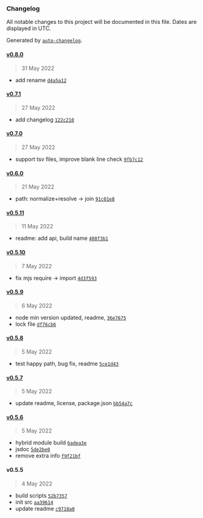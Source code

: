 ### Changelog

All notable changes to this project will be documented in this file. Dates are displayed in UTC.

Generated by [`auto-changelog`](https://github.com/CookPete/auto-changelog).

#### [v0.8.0](https://github.com/adotland/fssf/compare/v0.7.1...v0.8.0)

> 31 May 2022

- add rename [`d4a5a12`](https://github.com/adotland/fssf/commit/d4a5a1227cb7795f6809601756dcb29cf6f72ae8)

#### [v0.7.1](https://github.com/adotland/fssf/compare/v0.7.0...v0.7.1)

> 27 May 2022

- add changelog [`122c210`](https://github.com/adotland/fssf/commit/122c210cdd68215645e8c8a0d6b1b9e07835d5ab)

#### [v0.7.0](https://github.com/adotland/fssf/compare/v0.6.0...v0.7.0)

> 27 May 2022

- support tsv files, improve blank line check [`9fb7c12`](https://github.com/adotland/fssf/commit/9fb7c1244198367c124adc24dbde940a49c2cb6a)

#### [v0.6.0](https://github.com/adotland/fssf/compare/v0.5.11...v0.6.0)

> 21 May 2022

- path: normalize+resolve -&gt; join [`91c01e8`](https://github.com/adotland/fssf/commit/91c01e877923dfee5fb6cac808d0de71da5ce976)

#### [v0.5.11](https://github.com/adotland/fssf/compare/v0.5.10...v0.5.11)

> 11 May 2022

- readme: add api, build name [`408f3b1`](https://github.com/adotland/fssf/commit/408f3b1ac2058c3436bbc07457a12999036328d1)

#### [v0.5.10](https://github.com/adotland/fssf/compare/v0.5.9...v0.5.10)

> 7 May 2022

- fix mjs require -&gt; import [`4d3f593`](https://github.com/adotland/fssf/commit/4d3f5932545d39d792601bae2ae2453814117f19)

#### [v0.5.9](https://github.com/adotland/fssf/compare/v0.5.8...v0.5.9)

> 6 May 2022

- node min version updated, readme, [`36e7675`](https://github.com/adotland/fssf/commit/36e767520f08457fd4e2bbef4ea4be97bda2b009)
- lock file [`df76cb6`](https://github.com/adotland/fssf/commit/df76cb6dcec55c02937256a9976b0b6614eb25c8)

#### [v0.5.8](https://github.com/adotland/fssf/compare/v0.5.7...v0.5.8)

> 5 May 2022

- test happy path, bug fix, readme [`5ce1d43`](https://github.com/adotland/fssf/commit/5ce1d43cfab7b9377dc23ad9d91df08c3deff13a)

#### [v0.5.7](https://github.com/adotland/fssf/compare/v0.5.6...v0.5.7)

> 5 May 2022

- update readme, license, package.json [`bb54a7c`](https://github.com/adotland/fssf/commit/bb54a7c756ef7eadf1aedd871084f74c1b2e2bf5)

#### [v0.5.6](https://github.com/adotland/fssf/compare/v0.5.5...v0.5.6)

> 5 May 2022

- hybrid module build [`6adea3e`](https://github.com/adotland/fssf/commit/6adea3e1b26a3b5e7aa83970156795558121c447)
- jsdoc [`5de2be0`](https://github.com/adotland/fssf/commit/5de2be04ea205145fdd519ea666c0278b1222df2)
- remove extra info [`f9f21bf`](https://github.com/adotland/fssf/commit/f9f21bffc5347c780eaac020f8ff59bb368aacea)

#### v0.5.5

> 4 May 2022

- build scripts [`52b7357`](https://github.com/adotland/fssf/commit/52b7357c4310cf3529cf38750ce5bf36cb651596)
- init src [`aa39614`](https://github.com/adotland/fssf/commit/aa396140c28eff472f286bfcaa31ee5c9ae5a336)
- update readme [`c9718a0`](https://github.com/adotland/fssf/commit/c9718a05ed8912116654fb34830728c385514be2)
